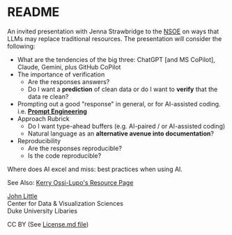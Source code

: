 # README

<!-- badges: start -->

<!-- badges: end -->

An invited presentation with Jenna Strawbridge to the [NSOE](https://nicholas.duke.edu/) on ways that LLMs may replace traditional resources. The presentation will consider the following:

-   What are the tendencies of the big three: ChatGPT \[and MS CoPilot\], Claude, Gemini, plus GitHub CoPilot
-   The importance of verification
    -   Are the responses answers?
    -   Do I want a **prediction** of clean data or do I want to **verify** that the data re clean?
-   Prompting out a good "response" in general, or for AI-assisted coding. i.e. [**Prompt Engineering**](https://query.prod.cms.rt.microsoft.com/cms/api/am/binary/RW1iEoJ)
-   Approach Rubrick
    -   Do I want type-ahead buffers (e.g. AI-paired / or AI-assisted coding)
    -   Natural language as an **alternative avenue into documentation**?
-   Reproducibility
    -   Are the responses reproducible?
    -   Is the code reproducible?

Where does AI excel and miss: best practices when using AI.

See Also: [Kerry Ossi-Lupo's Resource Page](https://docs.google.com/document/d/14LDwBG4vIl5T-O0GB6prn8iEiEIfmssKWLexwxfCJh0/edit?tab=t.0#heading=h.196zxaxgp9id)

[John Little](https://johnlittle.info)\
Center for Data & Visualization Sciences\
Duke University Libaries

CC BY (See [License.md file](LICENSE.md))
